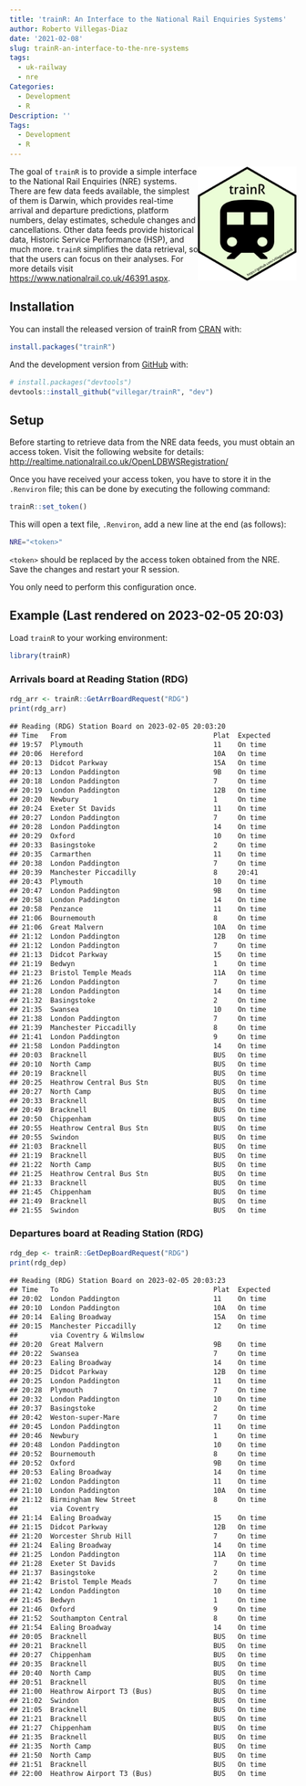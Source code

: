 ```yaml
---
title: 'trainR: An Interface to the National Rail Enquiries Systems'
author: Roberto Villegas-Diaz
date: '2021-02-08'
slug: trainR-an-interface-to-the-nre-systems
tags:
  - uk-railway
  - nre
Categories:
  - Development
  - R
Description: ''
Tags:
  - Development
  - R
---
```


<img src="https://raw.githubusercontent.com/villegar/trainR/main/inst/images/logo.png" alt="logo" align="right" height=200px/>

The goal of `trainR` is to provide a simple interface to the 
National Rail Enquiries (NRE) systems. There are few data feeds 
available, the simplest of them is Darwin, which provides real-time 
arrival and departure predictions, platform numbers, delay estimates, 
schedule changes and cancellations. Other data feeds provide historical 
data, Historic Service Performance (HSP), and much more. `trainR` 
simplifies the data retrieval, so that the users can focus on their 
analyses. For more details visit 
https://www.nationalrail.co.uk/46391.aspx.

## Installation

You can install the released version of trainR from [CRAN](https://CRAN.R-project.org) with:

``` r
install.packages("trainR")
```

And the development version from [GitHub](https://github.com/) with:

``` r
# install.packages("devtools")
devtools::install_github("villegar/trainR", "dev")
```

## Setup
Before starting to retrieve data from the NRE data feeds, you must obtain an access token. 
Visit the following website for details: http://realtime.nationalrail.co.uk/OpenLDBWSRegistration/

Once you have received your access token, you have to store it in the `.Renviron` file; this can be 
done by executing the following command:


```r
trainR::set_token()
```

This will open a text file, `.Renviron`, add a new line at the end (as follows):

```bash
NRE="<token>"
```

`<token>` should be replaced by the access token obtained from the NRE. Save the changes and restart 
your R session.

You only need to perform this configuration once.

## Example (Last rendered on 2023-02-05 20:03)

Load `trainR` to your working environment:

```r
library(trainR)
```

### Arrivals board at Reading Station (RDG)


```r
rdg_arr <- trainR::GetArrBoardRequest("RDG")
print(rdg_arr)
```

```
## Reading (RDG) Station Board on 2023-02-05 20:03:20
## Time   From                                    Plat  Expected
## 19:57  Plymouth                                11    On time
## 20:06  Hereford                                10A   On time
## 20:13  Didcot Parkway                          15A   On time
## 20:13  London Paddington                       9B    On time
## 20:18  London Paddington                       7     On time
## 20:19  London Paddington                       12B   On time
## 20:20  Newbury                                 1     On time
## 20:24  Exeter St Davids                        11    On time
## 20:27  London Paddington                       7     On time
## 20:28  London Paddington                       14    On time
## 20:29  Oxford                                  10    On time
## 20:33  Basingstoke                             2     On time
## 20:35  Carmarthen                              11    On time
## 20:38  London Paddington                       7     On time
## 20:39  Manchester Piccadilly                   8     20:41
## 20:43  Plymouth                                10    On time
## 20:47  London Paddington                       9B    On time
## 20:58  London Paddington                       14    On time
## 20:58  Penzance                                11    On time
## 21:06  Bournemouth                             8     On time
## 21:06  Great Malvern                           10A   On time
## 21:12  London Paddington                       12B   On time
## 21:12  London Paddington                       7     On time
## 21:13  Didcot Parkway                          15    On time
## 21:19  Bedwyn                                  1     On time
## 21:23  Bristol Temple Meads                    11A   On time
## 21:26  London Paddington                       7     On time
## 21:28  London Paddington                       14    On time
## 21:32  Basingstoke                             2     On time
## 21:35  Swansea                                 10    On time
## 21:38  London Paddington                       7     On time
## 21:39  Manchester Piccadilly                   8     On time
## 21:41  London Paddington                       9     On time
## 21:58  London Paddington                       14    On time
## 20:03  Bracknell                               BUS   On time
## 20:10  North Camp                              BUS   On time
## 20:19  Bracknell                               BUS   On time
## 20:25  Heathrow Central Bus Stn                BUS   On time
## 20:27  North Camp                              BUS   On time
## 20:33  Bracknell                               BUS   On time
## 20:49  Bracknell                               BUS   On time
## 20:50  Chippenham                              BUS   On time
## 20:55  Heathrow Central Bus Stn                BUS   On time
## 20:55  Swindon                                 BUS   On time
## 21:03  Bracknell                               BUS   On time
## 21:19  Bracknell                               BUS   On time
## 21:22  North Camp                              BUS   On time
## 21:25  Heathrow Central Bus Stn                BUS   On time
## 21:33  Bracknell                               BUS   On time
## 21:45  Chippenham                              BUS   On time
## 21:49  Bracknell                               BUS   On time
## 21:55  Swindon                                 BUS   On time
```

### Departures board at Reading Station (RDG)


```r
rdg_dep <- trainR::GetDepBoardRequest("RDG")
print(rdg_dep)
```

```
## Reading (RDG) Station Board on 2023-02-05 20:03:23
## Time   To                                      Plat  Expected
## 20:02  London Paddington                       11    On time
## 20:10  London Paddington                       10A   On time
## 20:14  Ealing Broadway                         15A   On time
## 20:15  Manchester Piccadilly                   12    On time
##        via Coventry & Wilmslow                 
## 20:20  Great Malvern                           9B    On time
## 20:22  Swansea                                 7     On time
## 20:23  Ealing Broadway                         14    On time
## 20:25  Didcot Parkway                          12B   On time
## 20:25  London Paddington                       11    On time
## 20:28  Plymouth                                7     On time
## 20:32  London Paddington                       10    On time
## 20:37  Basingstoke                             2     On time
## 20:42  Weston-super-Mare                       7     On time
## 20:45  London Paddington                       11    On time
## 20:46  Newbury                                 1     On time
## 20:48  London Paddington                       10    On time
## 20:52  Bournemouth                             8     On time
## 20:52  Oxford                                  9B    On time
## 20:53  Ealing Broadway                         14    On time
## 21:02  London Paddington                       11    On time
## 21:10  London Paddington                       10A   On time
## 21:12  Birmingham New Street                   8     On time
##        via Coventry                            
## 21:14  Ealing Broadway                         15    On time
## 21:15  Didcot Parkway                          12B   On time
## 21:20  Worcester Shrub Hill                    7     On time
## 21:24  Ealing Broadway                         14    On time
## 21:25  London Paddington                       11A   On time
## 21:28  Exeter St Davids                        7     On time
## 21:37  Basingstoke                             2     On time
## 21:42  Bristol Temple Meads                    7     On time
## 21:42  London Paddington                       10    On time
## 21:45  Bedwyn                                  1     On time
## 21:46  Oxford                                  9     On time
## 21:52  Southampton Central                     8     On time
## 21:54  Ealing Broadway                         14    On time
## 20:05  Bracknell                               BUS   On time
## 20:21  Bracknell                               BUS   On time
## 20:27  Chippenham                              BUS   On time
## 20:35  Bracknell                               BUS   On time
## 20:40  North Camp                              BUS   On time
## 20:51  Bracknell                               BUS   On time
## 21:00  Heathrow Airport T3 (Bus)               BUS   On time
## 21:02  Swindon                                 BUS   On time
## 21:05  Bracknell                               BUS   On time
## 21:21  Bracknell                               BUS   On time
## 21:27  Chippenham                              BUS   On time
## 21:35  Bracknell                               BUS   On time
## 21:35  North Camp                              BUS   On time
## 21:50  North Camp                              BUS   On time
## 21:51  Bracknell                               BUS   On time
## 22:00  Heathrow Airport T3 (Bus)               BUS   On time
```
